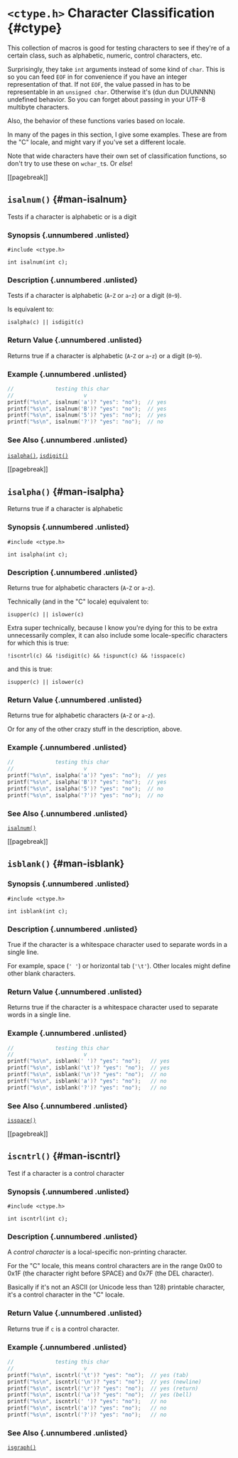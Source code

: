 <!-- Beej's guide to C

# vim: ts=4:sw=4:nosi:et:tw=72
-->

# `<ctype.h>` Character Classification {#ctype}

This collection of macros is good for testing characters to see if
they're of a certain class, such as alphabetic, numeric, control
characters, etc.

Surprisingly, they take `int` arguments instead of some kind of `char`.
This is so you can feed `EOF` in for convenience if you have an integer
representation of that. If not `EOF`, the value passed in has to be
representable in an `unsigned char`. Otherwise it's (dun dun DUUNNNN)
undefined behavior. So you can forget about passing in your UTF-8
multibyte characters.

Also, the behavior of these functions varies based on locale.

In many of the pages in this section, I give some examples. These are
from the "C" locale, and might vary if you've set a different locale.

Note that wide characters have their own set of classification
functions, so don't try to use these on `wchar_t`s. Or _else_!

[[pagebreak]]
## `isalnum()` {#man-isalnum}

Tests if a character is alphabetic or is a digit

### Synopsis {.unnumbered .unlisted}

``` {.c}
#include <ctype.h>

int isalnum(int c);
```

### Description {.unnumbered .unlisted}

Tests if a character is alphabetic (`A`-`Z` or `a`-`z`) or a digit
(`0`-`9`).

Is equivalent to:

``` {.c}
isalpha(c) || isdigit(c)
```

### Return Value {.unnumbered .unlisted}

Returns true if a character is alphabetic (`A`-`Z` or `a`-`z`) or a
digit (`0`-`9`).

### Example {.unnumbered .unlisted}

``` {.c .numberLines}
//             testing this char
//                      v
printf("%s\n", isalnum('a')? "yes": "no");  // yes
printf("%s\n", isalnum('B')? "yes": "no");  // yes
printf("%s\n", isalnum('5')? "yes": "no");  // yes
printf("%s\n", isalnum('?')? "yes": "no");  // no
```

### See Also {.unnumbered .unlisted}

[`isalpha()`](#man-isalpha),
[`isdigit()`](#man-isdigit)


[[pagebreak]]
## `isalpha()` {#man-isalpha}

Returns true if a character is alphabetic

### Synopsis {.unnumbered .unlisted}

``` {.c}
#include <ctype.h>

int isalpha(int c);
```

### Description {.unnumbered .unlisted}

Returns true for alphabetic characters (`A`-`Z` or `a`-`z`).

Technically (and in the "C" locale) equivalent to:

``` {.c}
isupper(c) || islower(c)
```

Extra super technically, because I know you're dying for this to be
extra unnecessarily complex, it can also include some locale-specific
characters for which this is true:

``` {.c}
!iscntrl(c) && !isdigit(c) && !ispunct(c) && !isspace(c)
```

and this is true:

``` {.c}
isupper(c) || islower(c)
```

### Return Value {.unnumbered .unlisted}

Returns true for alphabetic characters (`A`-`Z` or `a`-`z`).

Or for any of the other crazy stuff in the description, above.

### Example {.unnumbered .unlisted}

``` {.c .numberLines}
//             testing this char
//                      v
printf("%s\n", isalpha('a')? "yes": "no");  // yes
printf("%s\n", isalpha('B')? "yes": "no");  // yes
printf("%s\n", isalpha('5')? "yes": "no");  // no
printf("%s\n", isalpha('?')? "yes": "no");  // no
```

### See Also {.unnumbered .unlisted}

[`isalnum()`](#man-isalnum)

[[pagebreak]]
## `isblank()` {#man-isblank}

### Synopsis {.unnumbered .unlisted}

``` {.c}
#include <ctype.h>

int isblank(int c);
```

### Description {.unnumbered .unlisted}

True if the character is a whitespace character used to separate words
in a single line.

For example, space (`' '`) or horizontal tab (`'\t'`). Other locales
might define other blank characters.

### Return Value {.unnumbered .unlisted}

Returns true if the character is a whitespace character used to separate
words in a single line.

### Example {.unnumbered .unlisted}

``` {.c .numberLines}
//             testing this char
//                      v
printf("%s\n", isblank(' ')? "yes": "no");   // yes
printf("%s\n", isblank('\t')? "yes": "no");  // yes
printf("%s\n", isblank('\n')? "yes": "no");  // no
printf("%s\n", isblank('a')? "yes": "no");   // no
printf("%s\n", isblank('?')? "yes": "no");   // no
```

### See Also {.unnumbered .unlisted}

[`isspace()`](#man-isspace)

[[pagebreak]]
## `iscntrl()` {#man-iscntrl}

Test if a character is a control character

### Synopsis {.unnumbered .unlisted}

``` {.c}
#include <ctype.h>

int iscntrl(int c);
```

### Description {.unnumbered .unlisted}

A _control character_ is a local-specific non-printing character.

For the "C" locale, this means control characters are in the range 0x00
to 0x1F (the character right before SPACE) and 0x7F (the DEL character).

Basically if it's not an ASCII (or Unicode less than 128) printable
character, it's a control character in the "C" locale.
 
### Return Value {.unnumbered .unlisted}

Returns true if `c` is a control character.

### Example {.unnumbered .unlisted}

``` {.c .numberLines}
//             testing this char
//                      v
printf("%s\n", iscntrl('\t')? "yes": "no");  // yes (tab)
printf("%s\n", iscntrl('\n')? "yes": "no");  // yes (newline)
printf("%s\n", iscntrl('\r')? "yes": "no");  // yes (return)
printf("%s\n", iscntrl('\a')? "yes": "no");  // yes (bell)
printf("%s\n", iscntrl(' ')? "yes": "no");   // no
printf("%s\n", iscntrl('a')? "yes": "no");   // no
printf("%s\n", iscntrl('?')? "yes": "no");   // no
```

### See Also {.unnumbered .unlisted}

[`isgraph()`](#man-isgraph)

<!--
[[pagebreak]]
## `example()` {#man-example}

### Synopsis {.unnumbered .unlisted}

``` {.c}
```

### Description {.unnumbered .unlisted}

### Return Value {.unnumbered .unlisted}

### Example {.unnumbered .unlisted}

``` {.c .numberLines}
```

### See Also {.unnumbered .unlisted}

[`example()`](#man-example),
-->